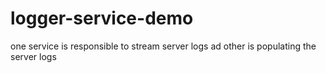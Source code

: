 # logger-service-demo
one service is responsible to stream server logs ad other is populating the server logs
